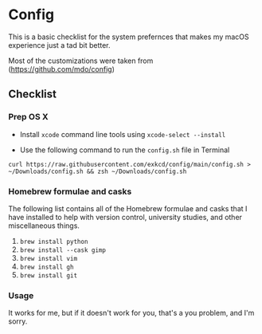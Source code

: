 # Config

This is a basic checklist for the system prefernces that makes my macOS experience just a tad bit better.

Most of the customizations were taken from (https://github.com/mdo/config)

## Checklist

### Prep OS X

* Install `xcode` command line tools using `xcode-select --install`

* Use the following command to run the `config.sh` file in Terminal

```curl https://raw.githubusercontent.com/exkcd/config/main/config.sh > ~/Downloads/config.sh && zsh ~/Downloads/config.sh```

### Homebrew formulae and casks

The following list contains all of the Homebrew formulae and casks that I have installed to help with version control, university studies, and other miscellaneous things.

1. `brew install python`
2. `brew install --cask gimp`
3. `brew install vim`
4. `brew install gh`
5. `brew install git`

### Usage

It works for me, but if it doesn't work for you, that's a you problem, and I'm sorry.